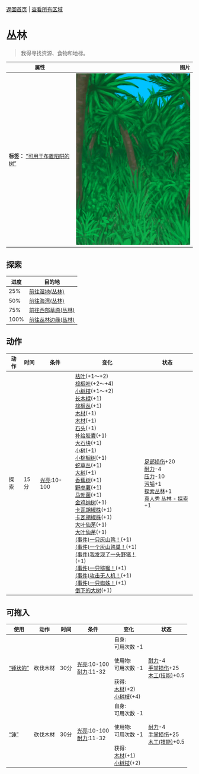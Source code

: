 [返回首页](index.md)   |  [查看所有区域](area.md)
# 丛林  
> 我得寻找资源、食物和地标。  
  
  属性  |   图片   
 ----  |  ----:   
 **标签：**	[“可用于布置陷阱的树”](tag_SnareCompatible.md)  |  ![](Sprite/Jungle.png)   
  
## 探索  
进度  |  目的地  
----  |  ----  
25%  |  [前往湿地(丛林)](Path_JungleToWetlands.md)  
50%  |  [前往海湾(丛林)](Path_JungleToBay.md)  
75%  |  [前往西部草原(丛林)](Path_JungleToGrasslandsW.md)  
100%  |  [前往丛林边缘(丛林)](Path_JungleToOutskirts.md)  
## 动作  
动作  |  时间  |  条件  |  变化  |  状态  
----  |  ----  |  ----  |  ----  |  ----  
探索  |  15分  |  [光亮](Light.md):10-100  |  [枯叶](LeavesDry.md)(+1～+2)<br>[棕榈叶](PalmFronds.md)(+2～+4)<br>[小树枝](Sticks.md)(+1～+2)<br>[长木棍](StickLong.md)(+1)<br>[棕榈丛](PalmBush.md)(+1)<br>[木材](Wood.md)(+1)<br>[木材](Wood.md)(+1)<br>[石头](Stone.md)(+1)<br>[补给胶囊](TV_SupplyCapsule.md)(+1)<br>[大石块](StoneHeavy.md)(+1)<br>[小树](SmallTree.md)(+1)<br>[小棕榈树](SmallPalm.md)(+1)<br>[蛇草丛](SnakegrassPatch.md)(+1)<br>[大树](LargeTree.md)(+1)<br>[香蕉树](BananaTree.md)(+1)<br>[野参薯](YamPlant.md)(+1)<br>[马勃菌](PuffballsPlant.md)(+1)<br>[金鸡纳树](CinchonaTree.md)(+1)<br>[卡瓦胡椒株](KavaPlant.md)(+1)<br>[卡瓦胡椒株](KavaPlant.md)(+1)<br>[大叶仙茅](WeevilLily.md)(+1)<br>[大叶仙茅](WeevilLily.md)(+1)<br>[(事件)一只灰山鹑！](Event_PartridgeFight.md)(+1)<br>[(事件)一个灰山鹑巢！](Event_PartridgeNest.md)(+1)<br>[(事件)我发现了一头野猪！](Event_BoarFight.md)(+1)<br>[(事件)一只猕猴！](Event_MacaqueFight.md)(+1)<br>[(事件)攻击无人机！](Event_DroneFight.md)(+1)<br>[(事件)一只蜘蛛！](Event_Spider.md)(+1)<br>[倒下的大树](LargeTreeFelled.md)(+1)  |  [足部损伤](FootDamage.md)+20<br>[耐力](Stamina.md)-4<br>[压力](Stress.md)-10<br>[污垢](Filth.md)+1<br>[探索丛林](Exploration_Jungle.md)+1<br>[真人秀 丛林 - 探索](TV_JungleExplore.md)+1  
## 可拖入  
使用  |  动作  |  时间  |  条件  |  变化  |  状态  
----  |  ----  |  ----  |  ----  |  ----  |  ----  
[“锤状的”](tag_AxeAdv.md)  |  砍伐木材  |  30分  |  [光亮](Light.md):10-100<br>[耐力](Stamina.md):11-32  |  自身:<br>可用次数  -1<br><br>使用物:<br>可用次数  -1<br><br>获得:<br>[木材](Wood.md)(+2)<br>[小树枝](Sticks.md)(+4)<br>  |  [耐力](Stamina.md)-4<br>[手掌损伤](HandDamage.md)+25<br>[木工(技能)](Skill_Woodworking.md)+0.5  
[“锤”](tag_Axe.md)  |  砍伐木材  |  30分  |  [光亮](Light.md):10-100<br>[耐力](Stamina.md):11-32  |  自身:<br>可用次数  -1<br><br>使用物:<br>可用次数  -1<br><br>获得:<br>[木材](Wood.md)(+1)<br>[小树枝](Sticks.md)(+2)<br>  |  [耐力](Stamina.md)-4<br>[手掌损伤](HandDamage.md)+25<br>[木工(技能)](Skill_Woodworking.md)+0.5  
